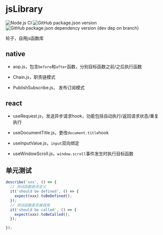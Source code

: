 <!--
 * @Author: mrrs878@foxmail.com
 * @Date: 2020-12-15 23:23:11
 * @LastEditTime: 2020-12-29 22:44:32
 * @LastEditors: mrrs878@foxmail.com
 * @Description: In User Settings Edit
 * @FilePath: \jsLibrary\README.md
-->

# jsLibrary

![Node.js CI](https://github.com/mrrs878/jsLibrary/workflows/Node.js%20CI/badge.svg)
![GitHub package.json version](https://img.shields.io/github/package-json/v/mrrs878/jsLibrary)
![GitHub package.json dependency version (dev dep on branch)](https://img.shields.io/github/package-json/dependency-version/mrrs878/jsLibrary/dev/rollup/master)

轮子，自用js函数库

## native

- aop.js，包含`before`和`after`函数，分别目标函数之前/之后执行函数

- Chain.js，职责链模式

- PublishSubscribe.js， 发布订阅模式

## react

- useRequest.js，发送异步请求hook，功能包括自动执行/返回请求状态/重复执行

- useDocumentTitle.js，更改`document.title`hook

- useInputValue.js，`input`双向绑定

- useWindowScroll.js，`window.scroll`事件发生时执行目标函数

## 单元测试

```js
describe('xxx', () => {
  // 测试函数是否定义
  it('should be defined', () => {
    expect(xxx).toBeDefined();
  });
  // 测试函数是否被调用
  it('should be called', () => {
    expect(xxx).toBeCalled();
  });

});
```
